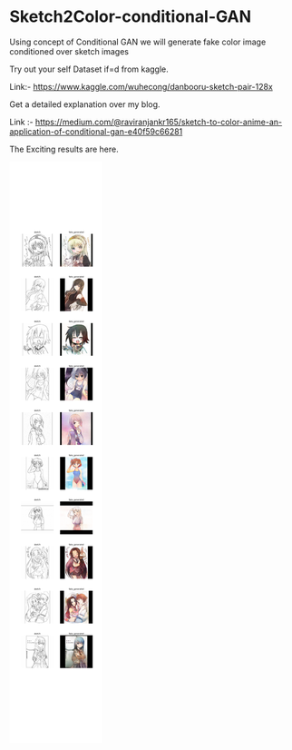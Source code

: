 # Sketch2Color-conditional-GAN
Using concept of Conditional GAN we will generate fake color image conditioned over sketch images


Try out your self Dataset if=d from kaggle.


Link:- https://www.kaggle.com/wuhecong/danbooru-sketch-pair-128x



Get a detailed explanation over my blog.


Link :- https://medium.com/@raviranjankr165/sketch-to-color-anime-an-application-of-conditional-gan-e40f59c66281



The Exciting results are here.


![](results/9.png)
